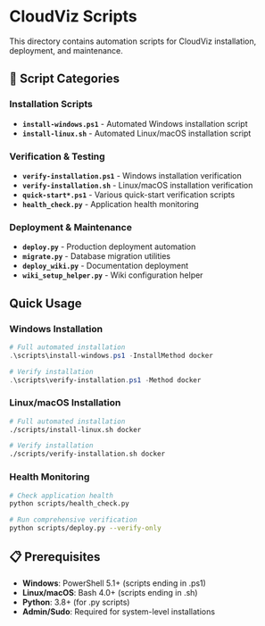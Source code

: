 # CloudViz Scripts

This directory contains automation scripts for CloudViz installation, deployment, and maintenance.

## 📁 Script Categories

### Installation Scripts
- **`install-windows.ps1`** - Automated Windows installation script
- **`install-linux.sh`** - Automated Linux/macOS installation script

### Verification & Testing
- **`verify-installation.ps1`** - Windows installation verification
- **`verify-installation.sh`** - Linux/macOS installation verification
- **`quick-start*.ps1`** - Various quick-start verification scripts
- **`health_check.py`** - Application health monitoring

### Deployment & Maintenance
- **`deploy.py`** - Production deployment automation
- **`migrate.py`** - Database migration utilities
- **`deploy_wiki.py`** - Documentation deployment
- **`wiki_setup_helper.py`** - Wiki configuration helper

## Quick Usage

### Windows Installation
```powershell
# Full automated installation
.\scripts\install-windows.ps1 -InstallMethod docker

# Verify installation
.\scripts\verify-installation.ps1 -Method docker
```

### Linux/macOS Installation
```bash
# Full automated installation
./scripts/install-linux.sh docker

# Verify installation  
./scripts/verify-installation.sh docker
```

### Health Monitoring
```bash
# Check application health
python scripts/health_check.py

# Run comprehensive verification
python scripts/deploy.py --verify-only
```

## 📋 Prerequisites

- **Windows**: PowerShell 5.1+ (scripts ending in .ps1)
- **Linux/macOS**: Bash 4.0+ (scripts ending in .sh)  
- **Python**: 3.8+ (for .py scripts)
- **Admin/Sudo**: Required for system-level installations

